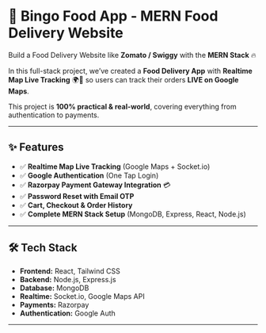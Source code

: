 # 🍴 Bingo Food App - MERN Food Delivery Website

Build a Food Delivery Website like **Zomato / Swiggy** with the **MERN Stack** 🔥  

In this full-stack project, we’ve created a **Food Delivery App** with **Realtime Map Live Tracking** 🌍🚴 so users can track their orders **LIVE on Google Maps**.  

This project is **100% practical & real-world**, covering everything from authentication to payments.  

---

## ✨ Features

- ✅ **Realtime Map Live Tracking** (Google Maps + Socket.io)  
- ✅ **Google Authentication** (One Tap Login)  
- ✅ **Razorpay Payment Gateway Integration** 💳  
- ✅ **Password Reset with Email OTP**  
- ✅ **Cart, Checkout & Order History**  
- ✅ **Complete MERN Stack Setup** (MongoDB, Express, React, Node.js)  

---

## 🛠️ Tech Stack

- **Frontend:** React, Tailwind CSS  
- **Backend:** Node.js, Express.js  
- **Database:** MongoDB  
- **Realtime:** Socket.io, Google Maps API  
- **Payments:** Razorpay  
- **Authentication:** Google Auth  

---
